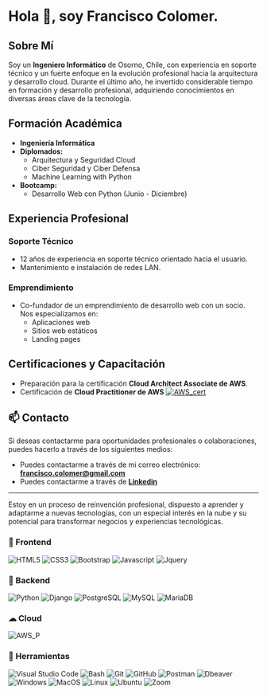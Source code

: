 # Hola 👋, soy Francisco Colomer.

## Sobre Mí

Soy un **Ingeniero Informático** de Osorno, Chile, con experiencia en soporte técnico y un fuerte enfoque en la evolución profesional hacia la arquitectura y desarrollo cloud. Durante el último año, he invertido considerable tiempo en formación y desarrollo profesional, adquiriendo conocimientos en diversas áreas clave de la tecnología.

## Formación Académica

- **Ingeniería Informática**
- **Diplomados:**
  - Arquitectura y Seguridad Cloud
  - Ciber Seguridad y Ciber Defensa
  - Machine Learning with Python
- **Bootcamp:**
  - Desarrollo Web con Python (Junio - Diciembre)

## Experiencia Profesional

### Soporte Técnico
- 12 años de experiencia en soporte técnico orientado hacia el usuario.
- Mantenimiento e instalación de redes LAN.

### Emprendimiento
- Co-fundador de un emprendimiento de desarrollo web con un socio. Nos especializamos en:
  - Aplicaciones web
  - Sitios web estáticos
  - Landing pages

## Certificaciones y Capacitación

- Preparación para la certificación **Cloud Architect Associate de AWS**.
- Certificación de **Cloud Practitioner de AWS**
  [![AWS_cert](https://images.credly.com/size/110x110/images/00634f82-b07f-4bbd-a6bb-53de397fc3a6/image.png)](https://www.credly.com/badges/f0281df3-b076-4354-849c-4c7bafb9f8f4/public_url)

  

## 📫 Contacto
Si deseas contactarme para oportunidades profesionales o colaboraciones, puedes hacerlo a través de los siguientes medios:

- Puedes contactarme a través de mi correo electrónico: **<francisco.colomer@gmail.com>**
- Puedes contactarme a través de **[Linkedin](https://www.linkedin.com/in/francisco-colomer-bonometti/)**

---

Estoy en un proceso de reinvención profesional, dispuesto a aprender y adaptarme a nuevas tecnologías, con un especial interés en la nube y su potencial para transformar negocios y experiencias tecnológicas.





  
### 🎨 Frontend

![HTML5](https://img.shields.io/badge/HTML5-E34F26?style=for-the-badge&logo=html5&logoColor=white) ![CSS3](https://img.shields.io/badge/CSS3-1572B6?style=for-the-badge&logo=css3&logoColor=white) ![Bootstrap](https://img.shields.io/badge/Bootstrap-563D7C?style=for-the-badge&logo=bootstrap&logoColor=white) ![Javascript](https://img.shields.io/badge/Javascript-323330?style=for-the-badge&logo=javascript&logoColor=F7DF1E) ![Jquery](https://img.shields.io/badge/jQuery-0769AD?style=for-the-badge&logo=jquery&logoColor=white)

### 🔨 Backend

![Python](https://img.shields.io/badge/Python-3776AB?style=for-the-badge&logo=python&logoColor=white) ![Django](https://img.shields.io/badge/Django-092E20?style=for-the-badge&logo=django&logoColor=white) ![PostgreSQL](https://img.shields.io/badge/PostgreSQL-316192?style=for-the-badge&logo=postgresql&logoColor=white) ![MySQL](https://img.shields.io/badge/MySQL-005C84?style=for-the-badge&logo=mysql&logoColor=white) ![MariaDB](https://img.shields.io/badge/MariaDB-003545?style=for-the-badge&logo=mariadb&logoColor=white)

### ☁ Cloud

![AWS_P](https://img.shields.io/badge/Amazon_AWS-FF9900?style=for-the-badge&logo=amazonaws&logoColor=white)

### 📎 Herramientas

![Visual Studio Code](https://img.shields.io/badge/Visual%20Studio%20Code-007ACC?style=for-the-badge&logo=visual-studio-code&logoColor=white) ![Bash](https://img.shields.io/badge/Bash-121011?style=for-the-badge&logo=gnu-bash&logoColor=white) ![Git](https://img.shields.io/badge/git-%23F05033.svg?style=for-the-badge&logo=git&logoColor=white) ![GitHub](https://img.shields.io/badge/github-%23121011.svg?style=for-the-badge&logo=github&logoColor=white) ![Postman](https://img.shields.io/badge/Postman-FF6C37?style=for-the-badge&logo=postman&logoColor=white) ![Dbeaver](https://img.shields.io/badge/DBeaver-EE0000?style=for-the-badge&logo=dbeaver&logoColor=white) ![Windows](https://img.shields.io/badge/Windows-0078D6?style=for-the-badge&logo=windows&logoColor=white) ![MacOS](https://img.shields.io/badge/MacOS-000000?style=for-the-badge&logo=apple&logoColor=white) ![Linux](https://img.shields.io/badge/Linux-FCC624?style=for-the-badge&logo=linux&logoColor=black) ![Ubuntu](https://img.shields.io/badge/Ubuntu-E95420?style=for-the-badge&logo=ubuntu&logoColor=white) ![Zoom](https://img.shields.io/badge/Zoom-2D8CFF?style=for-the-badge&logo=zoom&logoColor=white)
